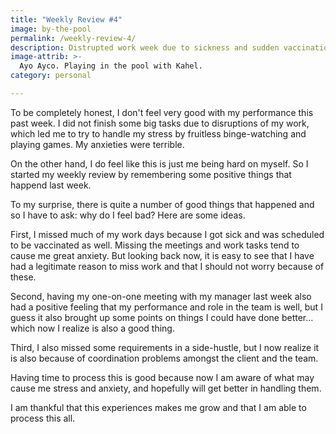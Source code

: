 ```yaml
---
title: "Weekly Review #4"
image: by-the-pool
permalink: /weekly-review-4/
description: Distrupted work week due to sickness and sudden vaccination schedules
image-attrib: >-
  Ayo Ayco. Playing in the pool with Kahel.
category: personal

---
```

To be completely honest, I don't feel very good with my performance this past week. I did not finish some big tasks due to disruptions of my work, which led me to try to handle my stress by fruitless binge-watching and playing games. My anxieties were terrible.<!--more-->

On the other hand, I do feel like this is just me being hard on myself. So I started my weekly review by remembering some positive things that happend last week.

To my surprise, there is quite a number of good things that happened and so I have to ask: why do I feel bad? Here are some ideas.

First, I missed much of my work days because I got sick and was scheduled to be vaccinated as well. Missing the meetings and work tasks tend to cause me great anxiety. But looking back now, it is easy to see that I have had a legitimate reason to miss work and that I should not worry because of these.

Second, having my one-on-one meeting with my manager last week also had a positive feeling that my performance and role in the team is well, but I guess it also brought up some points on things I could have done better... which now I realize is also a good thing.

Third, I also missed some requirements in a side-hustle, but I now realize it is also because of coordination problems amongst the client and the team.

Having time to process this is good because now I am aware of what may cause me stress and anxiety, and hopefully will get better in handling them.

I am thankful that this experiences makes me grow and that I am able to process this all.
